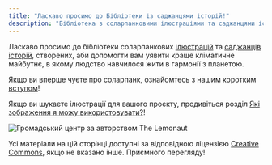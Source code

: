 ```yaml
---
title: "Ласкаво просимо до Бібліотеки із саджанцями історій!"
description: "Бібліотека з соларпанковими ілюстраціями та саджанцями історій, які допоможуть вам уявити краще кліматичне майбутнє!"
---
```


Ласкаво просимо до бібліотеки соларпанкових [ілюстрацій](/ua/art) та [саджанців історій](/ua/seeds), створених, аби допомогти вам уявити краще кліматичне майбутнє, в якому людство навчилося жити в гармонії з планетою.

Якщо ви вперше чуєте про соларпанк, ознайомтесь з нашим коротким [вступом](/ua/essays/what-is-solarpunk)!

Якщо ви шукаєте ілюстрації для вашого проєкту, продивіться розділ [Які зображення я можу використовувати?](/ua/pages/which-art-can-i-use/)!

![Громадський центр за авторством The Lemonaut](cover.jpg "[Громадський центр](/ua/art/the-lemonaut-community-center/) CC BY-SA 4.0 [The Lemonaut](/ua/authors/thelemonaut)")

Усі матеріали на цій сторінці доступні за відповідною ліцензією [Creative Commons](https://creativecommons.org/share-your-work/cclicenses/), якщо не вказано інше. Приємного перегляду!
